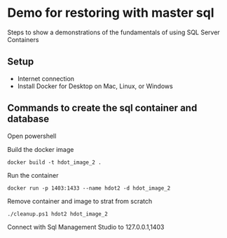 # Demo for restoring with master sql

Steps to show a demonstrations of the fundamentals of using SQL Server Containers

## Setup

- Internet connection
- Install Docker for Desktop on Mac, Linux, or Windows

## Commands to create the sql container and database

Open powershell

Build the docker image

```
docker build -t hdot_image_2 .
```
Run the container

```
docker run -p 1403:1433 --name hdot2 -d hdot_image_2
```

Remove container and image to strat from scratch

```
./cleanup.ps1 hdot2 hdot_image_2
```

Connect with Sql Management Studio to 127.0.0.1,1403